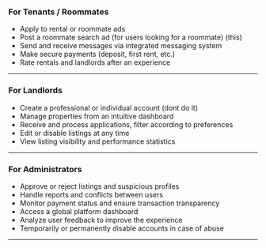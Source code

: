 ### **For Tenants / Roommates**

* Apply to rental or roommate ads 
* Post a roommate search ad (for users looking for a roommate) (this)
* Send and receive messages via integrated messaging system
* Make secure payments (deposit, first rent, etc.)
* Rate rentals and landlords after an experience

---

### **For Landlords**

* Create a professional or individual account (dont do it)
* Manage properties from an intuitive dashboard
* Receive and process applications, filter according to preferences
* Edit or disable listings at any time
* View listing visibility and performance statistics

---

### **For Administrators**

* Approve or reject listings and suspicious profiles
* Handle reports and conflicts between users
* Monitor payment status and ensure transaction transparency
* Access a global platform dashboard
* Analyze user feedback to improve the experience
* Temporarily or permanently disable accounts in case of abuse

---